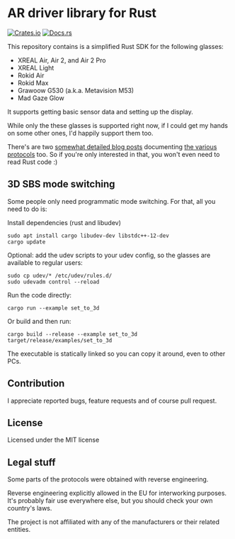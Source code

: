 # AR driver library for Rust
[![Crates.io](https://img.shields.io/crates/v/ar-drivers.svg)](https://crates.io/crates/ar-drivers)
[![Docs.rs](https://docs.rs/ar-drivers/badge.svg)](https://docs.rs/ar-drivers)

This repository contains is a simplified Rust SDK for the following glasses:

* XREAL Air, Air 2, and Air 2 Pro
* XREAL Light
* Rokid Air
* Rokid Max
* Grawoow G530 (a.k.a. Metavision M53)
* Mad Gaze Glow

It supports getting basic sensor data and setting up the display.

While only the these glasses is supported right now, if I could get my hands on some other
ones, I'd happily support them too.

There's are two [somewhat detailed blog posts](https://voidcomputing.hu/blog/good-bad-ugly/) documenting [the various protocols](https://voidcomputing.hu/blog/worse-better-prettier/)
too. So if you're only interested in that, you won't even need to read Rust code :)

## 3D SBS mode switching

Some people only need programmatic mode switching. For that, all you need to do is:

Install dependencies (rust and libudev)

```
sudo apt install cargo libudev-dev libstdc++-12-dev
cargo update
```

Optional: add the udev scripts to your udev config, so the glasses are available to regular
users:

```
sudo cp udev/* /etc/udev/rules.d/
sudo udevadm control --reload
```

Run the code directly:

```
cargo run --example set_to_3d
```

Or build and then run:

```
cargo build --release --example set_to_3d
target/release/examples/set_to_3d
```

The executable is statically linked so you can copy it around, even to other PCs.


## Contribution

I appreciate reported bugs, feature requests and of course pull request.

## License

Licensed under the MIT license

## Legal stuff

Some parts of the protocols were obtained with reverse engineering.

Reverse engineering explicitly allowed in the EU for interworking purposes.
It's probably fair use everywhere else, but you should check your own
country's laws.

The project is not affiliated with any of the manufacturers or their related entities.
